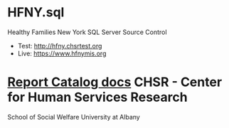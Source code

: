 HFNY.sql
========

Healthy Families New York SQL Server Source Control

* Test: http://hfny.chsrtest.org
* Live: https://www.hfnymis.org

[Report Catalog docs](https://github.com/jayrobot/jsReportCatalog/wiki)
CHSR - Center for Human Services Research
=========================================
School of Social Welfare
University at Albany
